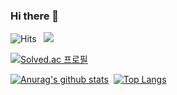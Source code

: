 ### Hi there 👋

<!--
**jeonka1001/jeonka1001** is a ✨ _special_ ✨ repository because its `README.md` (this file) appears on your GitHub profile.

Here are some ideas to get you started:

- 🔭 I’m currently working on ...
- 🌱 I’m currently learning ...
- 👯 I’m looking to collaborate on ...
- 🤔 I’m looking for help with ...
- 💬 Ask me about ...
- 📫 How to reach me: ...
- 😄 Pronouns: ... 
- ⚡ Fun fact: ...
-->
![Hits](https://hits.seeyoufarm.com/api/count/incr/badge.svg?url=https%3A%2F%2Fgithub.com%2Fjeonka1001&count_bg=%2379C83D&title_bg=%23555555&icon=&icon_color=%23E7E7E7&title=jeonka1001&edge_flat=false)&nbsp;&nbsp;
![](http://mazassumnida.wtf/api/mini/generate_badge?boj=ruddks1001)

[![Solved.ac
프로필](http://mazassumnida.wtf/api/generate_badge?boj=ruddks1001)](https://solved.ac/ruddks1001)<!-- [![Solved.ac
프로필](http://mazassumnida.wtf/api/v2/generate_badge?boj=ruddks1001)](https://solved.ac/profile/ruddks1001)  -->

  
  [![Anurag's github stats](https://github-readme-stats.vercel.app/api?username=jeonka1001&theme=buefy&include_all_commits=true)](https://github.com/anuraghazra/github-readme-stats)&nbsp;&nbsp;[![Top Langs](https://github-readme-stats.vercel.app/api/top-langs/?username=jeonka1001&layout=compact&theme=buefy)](https://github.com/anuraghazra/github-readme-stats)  


